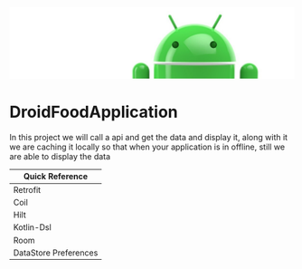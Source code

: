![Banner](images/Logo-new.png)

# DroidFoodApplication
In this project we will call a api and get the data and display it, along with it we are caching it locally so that when your application is in offline, still we are able to display the data

| Quick Reference |
| --- |
| Retrofit |
| Coil |
| Hilt |
| Kotlin-Dsl |
| Room |
| DataStore Preferences |
